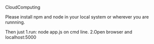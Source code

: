 CloudComputing

Please install npm and node in your local system or wherever you are runnning.

Then just 
     1.run: node app.js on cmd line.
     2.Open browser and localhost:5000
